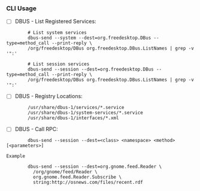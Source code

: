 ### CLI Usage

- [ ]  DBUS - List Registered Services:
```shell
        # List system services
        dbus-send --system --dest=org.freedesktop.DBus --type=method_call --print-reply \
        /org/freedesktop/DBus org.freedesktop.DBus.ListNames | grep -v '":'

        # List session services
        dbus-send --session --dest=org.freedesktop.DBus --type=method_call --print-reply \
        /org/freedesktop/DBus org.freedesktop.DBus.ListNames | grep -v '":'
```
- [ ]   DBUS - Registry Locations:
```shell
        /usr/share/dbus-1/services/*.service
        /usr/share/dbus-1/system-services/*.service
        /usr/share/dbus-1/interfaces/*.xml
```
- [ ]   DBUS - Call RPC:
```shell
        dbus-send --session --dest=<class> <namespace> <method> [<parameters>]
```
    Example
```shell
        dbus-send --session --dest=org.gnome.feed.Reader \
          /org/gnome/feed/Reader \
          org.gnome.feed.Reader.Subscribe \
          string:http://osnews.com/files/recent.rdf
```
